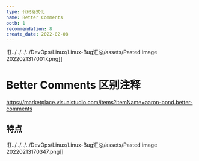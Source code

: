 ```yaml
---
type: 代码格式化
name: Better Comments
ootb: 1
recommendation: 8
create_date: 2022-02-08
---
```


![[../../../../DevOps/Linux/Linux-Bug汇总/assets/Pasted image 20220213170017.png]]

# Better Comments 区别注释

https://marketplace.visualstudio.com/items?itemName=aaron-bond.better-comments

## 特点

![[../../../../DevOps/Linux/Linux-Bug汇总/assets/Pasted image 20220213170347.png]]